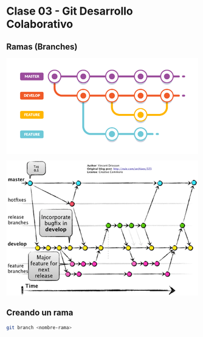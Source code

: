 # Clase 03 - Git Desarrollo Colaborativo

## Ramas (Branches)

![estructuras-ramas](_ref/basica.png)

![Alt text](_ref/avanzada.png)

## Creando un rama

```sh
git branch <nombre-rama>
```